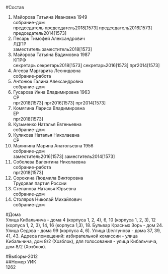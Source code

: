 #Состав  
1. Майорова Татьяна Ивановна 1949  
    собрание-дом  
    председатель председатель2018[1573] председатель2016[1573] председатель2014[1573]  
2. Песарь Тимофей Александрович  
    ЛДПР  
    заместитель заместитель2018[1573]  
3. Майорова Татьяна Вадимовна 1987  
    КПРФ  
    секретарь секретарь2018[1573] секретарь2016[1573] прг2014[1573]  
4. Агеева Маргарита Леонидовна  
    собрание-работа  
5. Антонюк Галина Александровна  
    собрание-дом  
6. Гусарова Инна Владимировна 1963  
    СР  
    прг2018[1573] прг2016[1573] прг2014[1573]  
7. Комягина Лариса Владимировна  
    ЕР  
    прг2018[1573]  
8. Кузьменко Наталья Евгеньевна  
    собрание-дом  
9. Куликова Наталья Николаевна  
    СР  
10. Малинина Марина Анатольевна 1956  
    собрание-дом  
    заместитель2016[1573] заместитель2014[1573]  
11. Соболева Валентина Николаевна  
    собрание-работа  
    прг2018[1573]  
12. Сорокина Людмила Викторовна  
    Трудовая партия России  
13. Степанова Наталья Юрьевна  
    собрание-дом  
14. Столяров Николай Михайлович  
    собрание-дом  
  
#Дома  
Улица Кибальчича - дома 4 (корпуса 1, 2, 4), 6, 10 (корпуса 1, 2, 3), 12 (корпуса 1, 2, 3), 14, 16 (корпуса 1,3), 18. Бульвар Красных Зорь - дом 24. Улица Седова - дома 99 (корпуса 4, 6). Улица Шелгунова - дома 37, 39, 41, 43. Адреса помещений: избирательной комиссии - улица Кибальчича, дом 8/2 (Хозблок), для голосования - улица Кибальчича, дом 8/2 (Хозблок).  
  
#Выборы-2012  
##Номер УИК  
1262  
